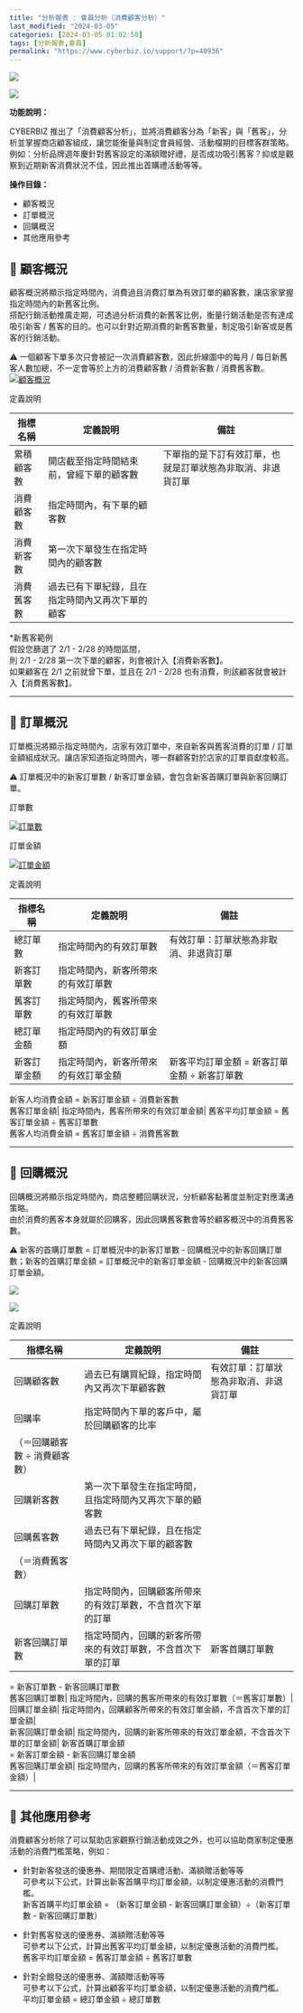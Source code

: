 ```yaml
---
title: "分析報表 : 會員分析（消費顧客分析）"
last_modified: "2024-03-05"
categories: [2024-03-05 01:02:50]
tags: [分析報表,會員]
permalink: "https://www.cyberbiz.io/support/?p=40936"
---
```


![](https://www.cyberbiz.io/support/wp-content/uploads/適用站別.png)

[![](https://www.cyberbiz.io/support/wp-content/uploads/台灣站.png)](https://www.cyberbiz.io/support/?page_id=2490)

**功能說明：**  

CYBERBIZ 推出了「消費顧客分析」，並將消費顧客分為「新客」與「舊客」，分析並掌握商店顧客組成，讓您能衡量與制定會員經營、活動檔期的目標客群策略。  
例如：分析品牌週年慶針對舊客設定的滿額贈好禮，是否成功吸引舊客？抑或是觀察到近期新客消費狀況不佳，因此推出首購禮活動等等。



**操作目錄：**

* 顧客概況
* 訂單概況
* 回購概況
* 其他應用參考

## 📌 顧客概況



顧客概況將顯示指定時間內，消費過且消費訂單為有效訂單的顧客數，讓店家掌握指定時間內的新舊客比例。  
搭配行銷活動推廣走期，可透過分析消費的新舊客比例，衡量行銷活動是否有達成吸引新客 /
舊客的目的。也可以針對近期消費的新舊客數量，制定吸引新客或是舊客的行銷活動。


⚠️ 一個顧客下單多次只會被記一次消費顧客數，因此折線圖中的每月 / 每日新舊客人數加總，不一定會等於上方的消費顧客數 / 消費新客數 / 消費舊客數。  
[![顧客概況](https://www.cyberbiz.io/support/wp-content/uploads/分析報表-會員分析（消費顧客分析）01.png)](https://www.cyberbiz.io/support/wp-content/uploads/分析報表-會員分析（消費顧客分析）01.png)

定義說明

指標名稱| 定義說明| 備註  
---|---|---  
累積顧客數| 開店截至指定時間結束前，曾經下單的顧客數| 下單指的是下訂有效訂單，也就是訂單狀態為非取消、非退貨訂單  
消費顧客數| 指定時間內，有下單的顧客數|  
消費新客數| 第一次下單發生在指定時間內的顧客數|  
消費舊客數| 過去已有下單紀錄，且在指定時間內又再次下單的顧客|  
*新舊客範例  
假設您篩選了 2/1 - 2/28 的時間區間，  
則 2/1 - 2/28 第一次下單的顧客，則會被計入【消費新客數】。  
如果顧客在 2/1 之前就曾下單，並且在 2/1 - 2/28 也有消費，則該顧客就會被計入【消費舊客數】。

* * *



## 📌 訂單概況



訂單概況將顯示指定時間內，店家有效訂單中，來自新客與舊客消費的訂單 / 訂單金額組成狀況。讓店家知道指定時間內，哪一群顧客對於店家的訂單貢獻度較高。


⚠️ 訂單概況中的新客訂單數 / 新客訂單金額，會包含新客首購訂單與新客回購訂單。  


訂單數

[![訂單數](https://www.cyberbiz.io/support/wp-content/uploads/分析報表-會員分析（消費顧客分析）02.png)](https://www.cyberbiz.io/support/wp-content/uploads/分析報表-會員分析（消費顧客分析）02.png)

訂單金額

[![訂單金額](https://www.cyberbiz.io/support/wp-content/uploads/分析報表-會員分析（消費顧客分析）03.png)](https://www.cyberbiz.io/support/wp-content/uploads/分析報表-會員分析（消費顧客分析）03.png)

定義說明

指標名稱| 定義說明| 備註  
---|---|---  
總訂單數| 指定時間內的有效訂單數| 有效訂單：訂單狀態為非取消、非退貨訂單  
新客訂單數| 指定時間內，新客所帶來的有效訂單數|  
舊客訂單數| 指定時間內，舊客所帶來的有效訂單數|  
總訂單金額| 指定時間內的有效訂單金額|  
新客訂單金額| 指定時間內，新客所帶來的有效訂單金額| 新客平均訂單金額 = 新客訂單金額 ÷ 新客訂單數  
新客人均消費金額 = 新客訂單金額 ÷ 消費新客數  
舊客訂單金額| 指定時間內，舊客所帶來的有效訂單金額| 舊客平均訂單金額 = 舊客訂單金額 ÷ 舊客訂單數  
舊客人均消費金額 = 舊客訂單金額 ÷ 消費舊客數  

* * *



## 📌 回購概況



回購概況將顯示指定時間內，商店整體回購狀況，分析顧客黏著度並制定對應溝通策略。  
由於消費的舊客本身就屬於回購客，因此回購舊客數會等於顧客概況中的消費舊客數。


⚠️ 新客的首購訂單數 = 訂單概況中的新客訂單數 - 回購概況中的新客回購訂單數；新客的首購訂單金額 = 訂單概況中的新客訂單金額 -
回購概況中的新客回購訂單金額。  


[![](https://www.cyberbiz.io/support/wp-content/uploads/分析報表-會員分析（消費顧客分析）04.png)](https://www.cyberbiz.io/support/wp-content/uploads/分析報表-會員分析（消費顧客分析）04.png)

[![](https://www.cyberbiz.io/support/wp-content/uploads/分析報表-會員分析（消費顧客分析）05.png)](https://www.cyberbiz.io/support/wp-content/uploads/分析報表-會員分析（消費顧客分析）05.png)

定義說明

指標名稱| 定義說明| 備註  
---|---|---  
回購顧客數| 過去已有購買紀錄，指定時間內又再次下單顧客數| 有效訂單：訂單狀態為非取消、非退貨訂單  
回購率| 指定時間內下單的客戶中，屬於回購顧客的比率  
（＝回購顧客數 ÷ 消費顧客數）|  
回購新客數| 第一次下單發生在指定時間，且指定時間內又再次下單的顧客數|  
回購舊客數| 過去已有下單紀錄，且在指定時間內又再次下單的顧客數  
（＝消費舊客數）|  
回購訂單數| 指定時間內，回購顧客所帶來的有效訂單數，不含首次下單的訂單|  
新客回購訂單數| 指定時間內，回購的新客所帶來的有效訂單數，不含首次下單的訂單| 新客首購訂單數  
= 新客訂單數 - 新客回購訂單數  
舊客回購訂單數| 指定時間內，回購的舊客所帶來的有效訂單數（＝舊客訂單數）|  
回購訂單金額| 指定時間內，回購顧客所帶來的有效訂單金額，不含首次下單的訂單金額|  
新客回購訂單金額| 指定時間內，回購的新客所帶來的有效訂單金額，不含首次下單的訂單金額| 新客首購訂單金額  
= 新客訂單金額 - 新客回購訂單金額  
舊客回購訂單金額| 指定時間內，回購的舊客所帶來的有效訂單金額（＝舊客訂單金額）|  

* * *



## 📌 其他應用參考


消費顧客分析除了可以幫助店家觀察行銷活動成效之外，也可以協助商家制定優惠活動的消費門檻策略，例如：  


* 針對新客發送的優惠券、期間限定首購禮活動、滿額贈活動等等  
可參考以下公式，計算出新客首購平均訂單金額，以制定優惠活動的消費門檻。  
新客首購平均訂單金額 = （新客訂單金額 - 新客回購訂單金額）÷（新客訂單數 - 新客回購訂單數）



* 針對舊客發送的優惠券、滿額贈活動等等  
可參考以下公式，計算出舊客平均訂單金額，以制定優惠活動的消費門檻。  
舊客平均訂單金額 = 舊客訂單金額 ÷ 舊客訂單數



* 針對全館發送的優惠券、滿額贈活動等等  
可參考以下公式，計算出顧客平均訂單金額，以制定優惠活動的消費門檻。  
平均訂單金額 = 總訂單金額 ÷ 總訂單數

